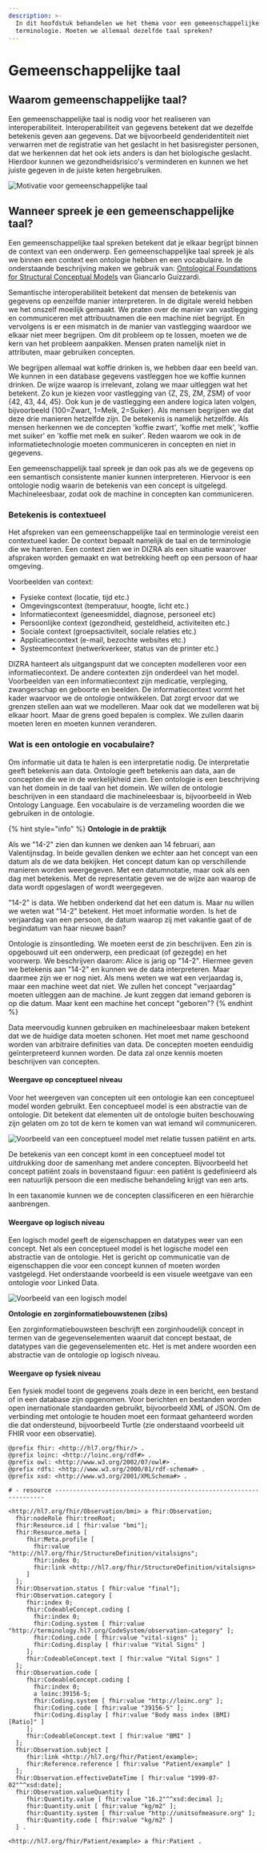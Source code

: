 ```yaml
---
description: >-
  In dit hoofdstuk behandelen we het thema voor een gemeenschappelijke taal en
  terminologie. Moeten we allemaal dezelfde taal spreken?
---
```


# Gemeenschappelijke taal

## Waarom gemeenschappelijke taal?
Een gemeenschappelijke taal is nodig voor het realiseren van interoperabiliteit. Interoperabiliteit van gegevens betekent dat we dezelfde betekenis geven aan gegevens. Dat we bijvoorbeeld genderidentiteit niet verwarren met de registratie van het geslacht in het basisregister personen, dat we herkennen dat het ook iets anders is dan het biologische geslacht. Hierdoor kunnen we gezondheidsrisico's verminderen en kunnen we het juiste gegeven in de juiste keten hergebruiken.

![Motivatie voor gemeenschappelijke taal](../.gitbook/assets/motivation/commonlanguage.svg)

## Wanneer spreek je een gemeenschappelijke taal?

Een gemeenschappelijke taal spreken betekent dat je elkaar begrijpt binnen de context van een onderwerp. Een gemeenschappelijke taal spreek je als we binnen een context een ontologie hebben en een vocabulaire. In de onderstaande beschrijving maken we gebruik van: [Ontological Foundations for Structural Conceptual Models](https://ris.utwente.nl/ws/portalfiles/portal/6042428/thesis_Guizzardi.pdf) van Giancarlo Guizzardi.

Semantische interoperabiliteit betekent dat mensen de betekenis van gegevens op eenzelfde manier interpreteren. In de digitale wereld hebben we het onszelf moeilijk gemaakt. We praten over de manier van vastlegging en communiceren met attribuutnamen die een machine niet begrijpt. En vervolgens is er een mismatch in de manier van vastlegging waardoor we elkaar niet meer begrijpen. Om dit probleem op te lossen, moeten we de kern van het probleem aanpakken. Mensen praten namelijk niet in attributen, maar gebruiken concepten. 

We begrijpen allemaal wat koffie drinken is, we hebben daar een beeld van. We kunnen in een database gegevens vastleggen hoe we koffie kunnen drinken. De wijze waarop is irrelevant, zolang we maar uitleggen wat het betekent. Zo kun je kiezen voor vastlegging van {Z, ZS, ZM, ZSM} of voor {42, 43, 44, 45}. Ook kun je de vastlegging een andere logica laten volgen, bijvoorbeeld {100=Zwart, 1=Melk, 2=Suiker}. Als mensen begrijpen we dat deze drie manieren hetzelfde zijn. De betekenis is namelijk hetzelfde. Als mensen herkennen we de concepten 'koffie zwart', 'koffie met melk', 'koffie met suiker' en 'koffie met melk en suiker'. Reden waarom we ook in de informatietechnologie moeten communiceren in concepten en niet in gegevens.

Een gemeenschappelijk taal spreek je dan ook pas als we de gegevens op een semantisch consistente manier kunnen interpreteren. Hiervoor is een ontologie nodig waarin de betekenis van een concept is uitgelegd. Machineleesbaar, zodat ook de machine in concepten kan communiceren.

### Betekenis is contextueel

Het afspreken van een gemeenschappelijke taal en terminologie vereist een contextueel kader. De context bepaalt namelijk de taal en de terminologie die we hanteren. Een context zien we in DIZRA als een situatie waarover afspraken worden gemaakt en wat betrekking heeft op een persoon of haar omgeving.

Voorbeelden van context:

* Fysieke context \(locatie, tijd etc.\)
* Omgevingscontext \(temperatuur, hoogte, licht etc.\)
* Informatiecontext \(geneesmiddel, diagnose, personeel etc\)
* Persoonlijke context \(gezondheid, gesteldheid, activiteiten etc.\)
* Sociale context \(groepsactiviteit, sociale relaties etc.\)
* Applicatiecontext \(e-mail, bezochte websites etc.\)
* Systeemcontext \(netwerkverkeer, status van de printer etc.\)

DIZRA hanteert als uitgangspunt dat we concepten modelleren voor een informatiecontext. De andere contexten zijn onderdeel van het model. Voorbeelden van een informatiecontext zijn medicatie, verpleging, zwangerschap en geboorte en beelden. De informatiecontext vormt het kader waarvoor we de ontologie ontwikkelen. Dat zorgt ervoor dat we grenzen stellen aan wat we modelleren. Maar ook dat we modelleren wat bij elkaar hoort. Maar de grens goed bepalen is complex. We zullen daarin moeten leren en moeten kunnen veranderen.

### Wat is een ontologie en vocabulaire?

Om informatie uit data te halen is een interpretatie nodig. De interpretatie geeft betekenis aan data. Ontologie geeft betekenis aan data, aan de concepten die we in de werkelijkheid zien. Een ontologie is een beschrijving van het domein in de taal van het domein. We willen de ontologie beschrijven in een standaard die machineleesbaar is, bijvoorbeeld in Web Ontology Language. Een vocabulaire is de verzameling woorden die we gebruiken in de ontologie. 

{% hint style="info" %}
**Ontologie in de praktijk**

Als we "14-2" zien dan kunnen we denken aan 14 februari, aan Valentijnsdag. In beide gevallen denken we echter aan het concept van een datum als de we data bekijken. Het concept datum kan op verschillende manieren worden weergegeven. Met een datumnotatie, maar ook als een dag met betekenis. Met de representatie geven we de wijze aan waarop de data wordt opgeslagen of wordt weergegeven. 

"14-2" is data. We hebben onderkend dat het een datum is. Maar nu willen we weten wat "14-2" betekent. Het moet informatie worden. Is het de verjaardag van een persoon, de datum waarop zij met vakantie gaat of de begindatum van haar nieuwe baan?

Ontologie is zinsontleding. We moeten eerst de zin beschrijven. Een zin is opgebouwd uit een onderwerp, een predicaat \(of gezegde\) en het voorwerp. We beschrijven daarom: Alice is jarig op "14-2".  Hiermee geven we betekenis aan "14-2" en kunnen we de data interpreteren. Maar daarmee zijn we er nog niet. Als mens weten we wat een verjaardag is, maar een machine weet dat niet. We zullen het concept "verjaardag" moeten uitleggen aan de machine. Je kunt zeggen dat iemand geboren is op die datum. Maar kent een machine het concept "geboren"? 
{% endhint %}

Data meervoudig kunnen gebruiken en machineleesbaar maken betekent dat we de huidige data moeten schonen. Het moet met name geschoond worden van arbitraire definities van data. De concepten moeten eenduidig geïnterpreteerd kunnen worden. De data zal onze kennis moeten beschrijven van concepten.

#### Weergave op conceptueel niveau

Voor het weergeven van concepten uit een ontologie kan een conceptueel model worden gebruikt. Een conceptueel model is een abstractie van de ontologie. Dit betekent dat elementen uit de ontologie buiten beschouwing zijn gelaten om zo tot de kern te komen van wat iemand wil communiceren.

![Voorbeeld van een conceptueel model met relatie tussen patiënt en arts.](../.gitbook/assets/motivation/patientmodel.svg)

De betekenis van een concept komt in een conceptueel model tot uitdrukking door de samenhang met andere concepten. Bijvoorbeeld het concept patiënt zoals in bovenstaand figuur: een patiënt is gedefinieerd als een natuurlijk persoon die een medische behandeling krijgt van een arts.

In een taxanomie kunnen we de concepten classificeren en een hiërarchie aanbrengen. 

#### Weergave op logisch niveau

Een logisch model geeft de eigenschappen en datatypes weer van een concept. Net als een conceptueel model is het logische model een abstractie van de ontologie. Het is gericht op communicatie van de eigenschappen die voor een concept kunnen of moeten worden vastgelegd. Het onderstaande voorbeeld is een visuele weetgave van een ontologie voor Linked Data. 

![Voorbeeld van een logisch model](../.gitbook/assets/motivation/logischmodel.svg)

**Ontologie en zorginformatiebouwstenen \(zibs\)**

Een zorginformatiebouwsteen beschrijft een zorginhoudelijk concept in termen van de gegevenselementen waaruit dat concept bestaat, de datatypes van die gegevenselementen etc. Het is met andere woorden een abstractie van de ontologie op logisch niveau.

#### Weergave op fysiek niveau

Een fysiek model toont de gegevens zoals deze in een bericht, een bestand of in een database zijn opgenomen. Voor berichten en bestanden worden open inernationale standaarden gebruikt, bijvoorbeeld XML of JSON.  Om de verbinding met ontologie te houden moet een formaat gehanteerd worden die dat ondersteund, bijvoorbeeld Turtle (zie onderstaand voorbeeld uit FHIR voor een observatie).

```turtle
@prefix fhir: <http://hl7.org/fhir/> .
@prefix loinc: <http://loinc.org/rdf#> .
@prefix owl: <http://www.w3.org/2002/07/owl#> .
@prefix rdfs: <http://www.w3.org/2000/01/rdf-schema#> .
@prefix xsd: <http://www.w3.org/2001/XMLSchema#> .

# - resource -------------------------------------------------------------------

<http://hl7.org/fhir/Observation/bmi> a fhir:Observation;
  fhir:nodeRole fhir:treeRoot;
  fhir:Resource.id [ fhir:value "bmi"];
  fhir:Resource.meta [
     fhir:Meta.profile [
       fhir:value "http://hl7.org/fhir/StructureDefinition/vitalsigns";
       fhir:index 0;
       fhir:link <http://hl7.org/fhir/StructureDefinition/vitalsigns>
     ]
  ];
  fhir:Observation.status [ fhir:value "final"];
  fhir:Observation.category [
     fhir:index 0;
     fhir:CodeableConcept.coding [
       fhir:index 0;
       fhir:Coding.system [ fhir:value "http://terminology.hl7.org/CodeSystem/observation-category" ];
       fhir:Coding.code [ fhir:value "vital-signs" ];
       fhir:Coding.display [ fhir:value "Vital Signs" ]
     ];
     fhir:CodeableConcept.text [ fhir:value "Vital Signs" ]
  ];
  fhir:Observation.code [
     fhir:CodeableConcept.coding [
       fhir:index 0;
       a loinc:39156-5;
       fhir:Coding.system [ fhir:value "http://loinc.org" ];
       fhir:Coding.code [ fhir:value "39156-5" ];
       fhir:Coding.display [ fhir:value "Body mass index (BMI) [Ratio]" ]
     ];
     fhir:CodeableConcept.text [ fhir:value "BMI" ]
  ];
  fhir:Observation.subject [
     fhir:link <http://hl7.org/fhir/Patient/example>;
     fhir:Reference.reference [ fhir:value "Patient/example" ]
  ];
  fhir:Observation.effectiveDateTime [ fhir:value "1999-07-02"^^xsd:date];
  fhir:Observation.valueQuantity [
     fhir:Quantity.value [ fhir:value "16.2"^^xsd:decimal ];
     fhir:Quantity.unit [ fhir:value "kg/m2" ];
     fhir:Quantity.system [ fhir:value "http://unitsofmeasure.org" ];
     fhir:Quantity.code [ fhir:value "kg/m2" ]
  ] .

<http://hl7.org/fhir/Patient/example> a fhir:Patient .

```

